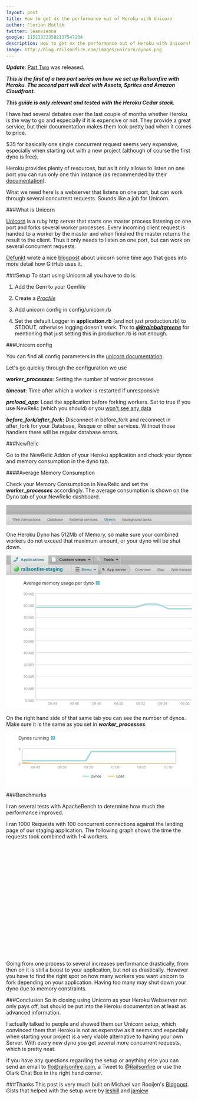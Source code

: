 ```yaml
---
layout: post
title: How to get 4x the performance out of Heroku with Unicorn
author: Florian Motlik
twitter: leanvienna
google: 115123333592137547204
description: How to get 4x the performance out of Heroku with Unicorn!
image: http://blog.railsonfire.com/images/unicorn/dynos.png
---
```


***Update***: [Part Two](/2012/05/18/Assets-Sprites-CDN.html) was released.

***This is the first of a two part series on how we set up Railsonfire with Heroku. The second part will deal with Assets, Sprites and Amazon Cloudfront.***

***This guide is only relevant and tested with the Heroku Cedar stack.***

I have had several debates over the last couple of months whether Heroku is the way to go and especially if it is expensive or not. They provide a great service, but their documentation makes them look pretty bad when it comes to price.

$35 for basically one single concurrent request seems very expensive, especially when starting out with a new project (although of course the first dyno is free).

Heroku provides plenty of resources, but as it only allows to listen on one port you can run only one thin instance (as recommended by their [documentation](https://devcenter.heroku.com/articles/rails3)).

What we need here is a webserver that listens on one port, but can work through several concurrent requests. Sounds like a job for Unicorn.

###What is Unicorn

[Unicorn](http://unicorn.bogomips.org/) is a ruby http server that starts one master process listening on one port and forks several worker processes. Every incoming client request is handed to a worker by the master and when finished the master returns the result to the client. Thus it only needs to listen on one port, but can work on several concurrent requests.

[Defunkt](https://github.com/defunkt) wrote a nice [blogpost](https://github.com/blog/517-unicorn) about unicorn some time ago that goes into more detail how GitHub uses it.

###Setup
To start using Unicorn all you have to do is:

1. Add the Gem to your Gemfile
  <script src="https://gist.github.com/2621308.js?file=Gemfile"></script>

2. Create a *[Procfile](https://devcenter.heroku.com/articles/procfile)*
  <script src="https://gist.github.com/2621308.js?file=Procfile"></script>

3. Add unicorn config in config/unicorn.rb
   <script src="https://gist.github.com/2621308.js?file=unicorn.rb"></script>

4. Set the default Logger in **application.rb** (and not just production.rb) to STDOUT, otherwise logging doesn't work. Thx to [***@krainboltgreene***](https://twitter.com/#!/krainboltgreene) for mentioning that just setting this in production.rb is not enough.
   <script src="https://gist.github.com/2621482.js"> </script>

###Unicorn config

You can find all config parameters in the [unicorn documentation](http://unicorn.bogomips.org/Unicorn/Configurator.html).

Let's go quickly through the configuration we use

***worker_processes***: Setting the number of worker processes

***timeout***: Time after which a worker is restarted if unresponsive

***preload_app***: Load the application before forking workers. Set to true if you use NewRelic (which you should) or you [won't see any data](https://newrelic.com/docs/troubleshooting/im-using-unicorn-and-i-dont-see-any-data)

***before\_fork/after\_fork:*** Disconnect in before\_fork and reconnect in after\_fork for your Database, Resque or other services. Without those handlers there will be regular database errors.

###NewRelic

Go to the NewRelic Addon of your Heroku application and check your dynos and memory consumption in the dyno tab.

####Average Memory Consumption

Check your Memory Consumption in NewRelic and set the ***worker_processes*** accordingly. The average consumption is shown on the Dyno tab of your NewRelic dashboard.

![New Relic Menu](/images/unicorn/menu.png)

One Heroku Dyno has 512Mb of Memory, so make sure your combined workers do not exceed that maximum amount, or your dyno will be shut down.

![Memory](/images/unicorn/memory.png)

On the right hand side of that same tab you can see the number of dynos. Make sure it is the same as you set in ***worker_processes***.

![New Relic](/images/unicorn/dynos.png)

###Benchmarks

I ran several tests with ApacheBench to determine how much the performance improved.

I ran 1000 Requests with 100 concurrent connections against the landing page of our staging application. The following graph shows the time the requests took combined with 1-4 workers.

<script type="text/javascript">
google.load("visualization", "1", {packages:["corechart"]});
google.setOnLoadCallback(drawChart);
function drawChart() {
  var data = google.visualization.arrayToDataTable([
    ['Workers', 'Seconds'],
    ['1',  45],
    ['2',  20],
    ['3',  17],
    ['4',  11]
  ]);

  var options = {
    title: 'Apache Bench',
    vAxis: {title: 'Workers',  titleTextStyle: {color: 'red'}},
    hAxis: {minValue: 0, maxValue:50}
  };

  var chart = new google.visualization.BarChart(document.getElementById('ab_chart'));
  chart.draw(data, options);
}
</script>

<div id="ab_chart" style="width: 560px; height: 300px;"></div>

Going from one process to several increases performance drastically, from then on it is still a boost to your application, but not as drastically. However you have to find the right spot on how many workers you want unicorn to fork depending on your application. Having too many may shut down your dyno due to memory constraints.

###Conclusion
So in closing using Unicorn as your Heroku Webserver not only pays off, but should be put into the Heroku documentation at least as advanced information.

I actually talked to people and showed them our Unicorn setup, which convinced them that Heroku is not as expensive as it seems and especially when starting your project is a very viable alternative to having your own Server. With every new dyno you get several more concurrent requests, which is pretty neat.

If you have any questions regarding the setup or anything else you can send an email to [flo@railsonfire.com](mailto:flo@railsonfire.com), a Tweet to [@Railsonfire](https://twitter.com/#!/railsonfire) or use the Olark Chat Box in the right hand corner.

###Thanks
This post is very much built on Michael van Rooijen's [Blogpost](http://michaelvanrooijen.com/articles/2011/06/01-more-concurrency-on-a-single-heroku-dyno-with-the-new-celadon-cedar-stack/). Gists that helped with the setup were by [leshill](https://gist.github.com/1401792) and [jamiew](https://gist.github.com/2227268)
